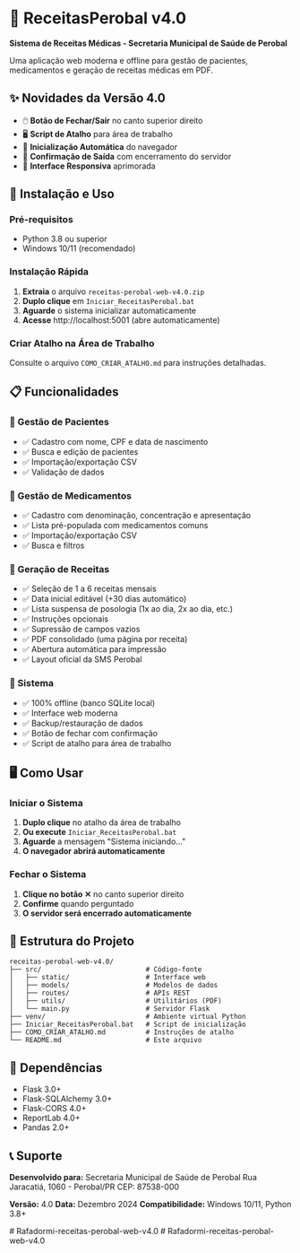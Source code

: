 # 🏥 ReceitasPerobal v4.0

**Sistema de Receitas Médicas - Secretaria Municipal de Saúde de Perobal**

Uma aplicação web moderna e offline para gestão de pacientes, medicamentos e geração de receitas médicas em PDF.

## ✨ Novidades da Versão 4.0

- 🖱️ **Botão de Fechar/Sair** no canto superior direito
- 🖥️ **Script de Atalho** para área de trabalho
- 🚀 **Inicialização Automática** do navegador
- 💾 **Confirmação de Saída** com encerramento do servidor
- 📱 **Interface Responsiva** aprimorada

## 🚀 Instalação e Uso

### Pré-requisitos
- Python 3.8 ou superior
- Windows 10/11 (recomendado)

### Instalação Rápida

1. **Extraia** o arquivo `receitas-perobal-web-v4.0.zip`
2. **Duplo clique** em `Iniciar_ReceitasPerobal.bat`
3. **Aguarde** o sistema inicializar automaticamente
4. **Acesse** http://localhost:5001 (abre automaticamente)

### Criar Atalho na Área de Trabalho

Consulte o arquivo `COMO_CRIAR_ATALHO.md` para instruções detalhadas.

## 📋 Funcionalidades

### 👥 Gestão de Pacientes
- ✅ Cadastro com nome, CPF e data de nascimento
- ✅ Busca e edição de pacientes
- ✅ Importação/exportação CSV
- ✅ Validação de dados

### 💊 Gestão de Medicamentos
- ✅ Cadastro com denominação, concentração e apresentação
- ✅ Lista pré-populada com medicamentos comuns
- ✅ Importação/exportação CSV
- ✅ Busca e filtros

### 📄 Geração de Receitas
- ✅ Seleção de 1 a 6 receitas mensais
- ✅ Data inicial editável (+30 dias automático)
- ✅ Lista suspensa de posologia (1x ao dia, 2x ao dia, etc.)
- ✅ Instruções opcionais
- ✅ Supressão de campos vazios
- ✅ PDF consolidado (uma página por receita)
- ✅ Abertura automática para impressão
- ✅ Layout oficial da SMS Perobal

### 🔧 Sistema
- ✅ 100% offline (banco SQLite local)
- ✅ Interface web moderna
- ✅ Backup/restauração de dados
- ✅ Botão de fechar com confirmação
- ✅ Script de atalho para área de trabalho

## 🖥️ Como Usar

### Iniciar o Sistema
1. **Duplo clique** no atalho da área de trabalho
2. **Ou execute** `Iniciar_ReceitasPerobal.bat`
3. **Aguarde** a mensagem "Sistema iniciando..."
4. **O navegador abrirá automaticamente**

### Fechar o Sistema
1. **Clique no botão ✕** no canto superior direito
2. **Confirme** quando perguntado
3. **O servidor será encerrado automaticamente**

## 📁 Estrutura do Projeto

```
receitas-perobal-web-v4.0/
├── src/                          # Código-fonte
│   ├── static/                   # Interface web
│   ├── models/                   # Modelos de dados
│   ├── routes/                   # APIs REST
│   ├── utils/                    # Utilitários (PDF)
│   └── main.py                   # Servidor Flask
├── venv/                         # Ambiente virtual Python
├── Iniciar_ReceitasPerobal.bat   # Script de inicialização
├── COMO_CRIAR_ATALHO.md          # Instruções de atalho
└── README.md                     # Este arquivo
```

## 🔧 Dependências

- Flask 3.0+
- Flask-SQLAlchemy 3.0+
- Flask-CORS 4.0+
- ReportLab 4.0+
- Pandas 2.0+

## 📞 Suporte

**Desenvolvido para:**
Secretaria Municipal de Saúde de Perobal
Rua Jaracatiá, 1060 - Perobal/PR
CEP: 87538-000

**Versão:** 4.0
**Data:** Dezembro 2024
**Compatibilidade:** Windows 10/11, Python 3.8+

#   R a f a d o r m i - r e c e i t a s - p e r o b a l - w e b - v 4 . 0  
 #   R a f a d o r m i - r e c e i t a s - p e r o b a l - w e b - v 4 . 0  
 
